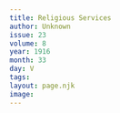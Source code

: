 ```yaml
---
title: Religious Services
author: Unknown
issue: 23
volume: 8
year: 1916
month: 33
day: V
tags:
layout: page.njk
image:
---
```



